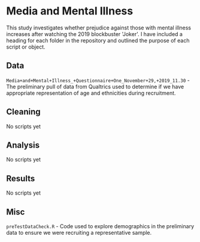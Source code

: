# Media and Mental Illness

This study investigates whether prejudice against those with mental illness increases after watching the 2019 blockbuster 'Joker'.
I have included a heading for each folder in the repository and outlined the purpose of each script or object.

## Data

`Media+and+Mental+Illness_+Questionnaire+One_November+29,+2019_11.30` - The preliminary pull of data from Qualtrics used to determine if we have appropriate representation of age and ethnicities during recruitment.

## Cleaning

No scripts yet

## Analysis

No scripts yet

## Results

No scripts yet

## Misc

`preTestDataCheck.R` - Code used to explore demographics in the preliminary data to ensure we were recruiting a representative sample.